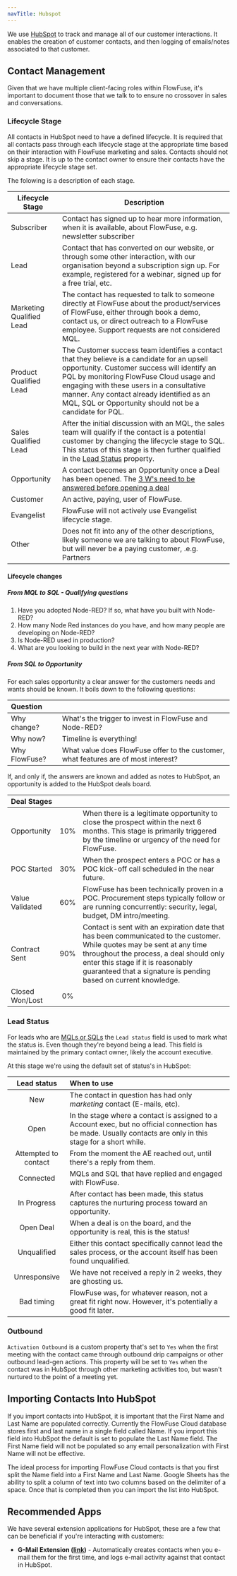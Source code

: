 ```yaml
---
navTitle: Hubspot
---
```



We use [HubSpot](https://www.hubspot.com/) to track and manage all of our customer interactions.
It enables the creation of customer contacts, and then logging of emails/notes associated to that customer.

## Contact Management

Given that we have multiple client-facing roles within FlowFuse, it's important to document those that
we talk to to ensure no crossover in sales and conversations.

### Lifecycle Stage

All contacts in HubSpot need to have a defined lifecycle. It is required that all contacts pass through each lifecycle stage at the appropriate time based on their interaction with FlowFuse marketing and sales. Contacts should not skip a stage. It is up to the contact owner to ensure their contacts have the appropriate lifecycle stage set.

The folowing is a description of each stage. 

| Lifecycle Stage|Description
| - | - |
| Subscriber | Contact has signed up to hear more information, when it is available, about FlowFuse, e.g. newsletter subscriber |
| Lead | Contact that has converted on our website, or through some other interaction, with our organisation beyond a subscription sign up. For example, registered for a webinar, signed up for a free trial, etc.|
| Marketing Qualified Lead | The contact has requested to talk to someone directly at FlowFuse about the product/services of FlowFuse, either through book a demo, contact us, or direct outreach to a FlowFuse employee. Support requests are not considered MQL. |
| Product Qualified Lead | The Customer success team identifies a contact that they believe is a candidate for an upsell opportunity. Customer success will identify an PQL by monitoring FlowFuse Cloud usage and engaging with these users in a consultative manner. Any contact already identified as an MQL, SQL or Opportunity should not be a candidate for PQL. |
| Sales Qualified Lead | After the initial discussion with an MQL, the sales team will qualify if the contact is a potential customer by changing the lifecycle stage to SQL. This status of this stage is then further qualified in the [Lead Status](#lead-status) property. |
| Opportunity | A contact becomes an Opportunity once a Deal has been opened. The [3 W's need to be answered before opening a deal](#from-sql-to-opportunity)  |
| Customer | An active, paying, user of FlowFuse. |
| Evangelist | FlowFuse will not actively use Evangelist lifecycle stage. |
| Other | Does not fit into any of the other descriptions, likely someone we are talking to about FlowFuse, but will never be a paying customer, .e.g. Partners |

#### Lifecycle changes

##### From MQL to SQL - Qualifying questions

1. Have you adopted Node-RED? If so, what have you built with Node-RED?
1. How many Node Red instances do you have, and how many people are developing on Node-RED?
1. Is Node-RED used in production?	
1. What are you looking to build in the next year with Node-RED?

##### From SQL to Opportunity

For each sales opportunity a clear answer for the customers needs and wants should be known. It boils down to the following questions:

| Question | |
| :------- | :------ |
| Why change? | What's the trigger to invest in FlowFuse and Node-RED? |
| Why now? | Timeline is everything! |
| Why FlowFuse? | What value does FlowFuse offer to the customer, what features are of most interest? |

If, and only if, the answers are known and added as notes to HubSpot, an
opportunity is added to the HubSpot deals board.

| Deal Stages |  | |
| :------- | :--:| :---- |
| Opportunity | 10% | When there is a legitimate opportunity to close the prospect within the next 6 months. This stage is primarily triggered by the timeline or urgency of the need for FlowFuse. |
| POC Started | 30% | When the prospect enters a POC or has a POC kick-off call scheduled in the near future. |
| Value Validated | 60% | FlowFuse has been technically proven in a POC. Procurement steps typically follow or are running concurrently: security, legal, budget, DM intro/meeting. |
| Contract Sent | 90% | Contact is sent with an expiration date that has been communicated to the customer. While quotes may be sent at any time throughout the process, a deal should only enter this stage if it is reasonably guaranteed that a signature is pending based on current knowledge. |
| Closed Won/Lost | 0% || 100% | Deals in these stages will remain visible on the deal board to keep them top of mind for learnings and/or follow up. |

### Lead Status

For leads who are [MQLs or SQLs](#lifecycle-stage) the `Lead status`
field is used to mark what the status is. Even though they're beyond being a lead.
This field is maintained by the primary contact owner, likely the account executive.

At this stage we're using the default set of status's in HubSpot:

| Lead status | When to use |
| :---------: | :---------- |
| New | The contact in question has had only _marketing_ contact (E-mails, etc). |
| Open | In the stage where a contact is assigned to a Account exec, but no official connection has be made. Usually contacts are only in this stage for a short while.|
| Attempted to contact | From the moment the AE reached out, until there's a reply from them. |
| Connected | MQLs and SQL that have replied and engaged with FlowFuse. |
| In Progress | After contact has been made, this status captures the nurturing process toward an opportunity. |
| Open Deal | When a deal is on the board, and the opportunity is real, this is the status! |
| Unqualified | Either this contact specifically cannot lead the sales process, or the account itself has been found unqualified. |
| Unresponsive | We have not received a reply in 2 weeks, they are ghosting us. |
| Bad timing | FlowFuse was, for whatever reason, not a great fit right now. However, it's potentially a good fit later. |

### Outbound

`Activation Outbound` is a custom property that's set to `Yes` when the first meeting with the contact came through outbound
drip campaigns or other outbound lead-gen actions. This property will be set to `Yes` when the contact was in HubSpot
through other marketing activities too, but wasn't nurtured to the point of a meeting yet.

## Importing Contacts Into HubSpot

If you import contacts into HubSpot, it is important that the First Name and Last Name are populated correctly. Currently the FlowFuse Cloud database stores first and last name in a single field called Name. If you import this field into HubSpot the default is set to populate the Last Name field. The First Name field will not be populated so any email personalization with First Name will not be effective.  

The ideal process for importing FlowFuse Cloud contacts is that you first split the Name field into a First Name and Last Name. Google Sheets has the ability to split a column of text into two columns based on the delimiter of a space. Once that is completed then you can import the list into HubSpot.

## Recommended Apps

We have several extension applications for HubSpot, these are a few that can be beneficial if you're interacting with customers:

- **G-Mail Extension ([link](https://app-eu1.hubspot.com/ecosystem/26586079/marketplace/apps/sales/sales-enablement/gmail))** - Automatically creates contacts when you e-mail them for the first time, and logs e-mail activity against that contact in HubSpot.